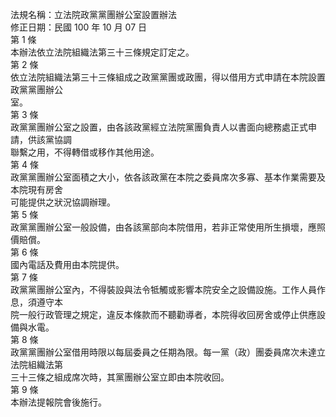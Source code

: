 法規名稱：立法院政黨黨團辦公室設置辦法  
修正日期：民國 100 年 10 月 07 日  
第 1 條  
本辦法依立法院組織法第三十三條規定訂定之。  
第 2 條  
依立法院組織法第三十三條組成之政黨黨團或政團，得以借用方式申請在本院設置政黨黨團辦公  
室。  
第 3 條  
政黨黨團辦公室之設置，由各該政黨經立法院黨團負責人以書面向總務處正式申請，供該黨協調  
聯繫之用，不得轉借或移作其他用途。  
第 4 條  
政黨黨團辦公室面積之大小，依各該政黨在本院之委員席次多寡、基本作業需要及本院現有房舍  
可能提供之狀況協調辦理。  
第 5 條  
政黨黨團辦公室一般設備，由各該黨部向本院借用，若非正常使用所生損壞，應照價賠償。  
第 6 條  
國內電話及費用由本院提供。  
第 7 條  
政黨黨團辦公室內，不得裝設與法令牴觸或影響本院安全之設備設施。工作人員作息，須遵守本  
院一般行政管理之規定，違反本條款而不聽勸導者，本院得收回房舍或停止供應設備與水電。  
第 8 條  
政黨黨團辦公室借用時限以每屆委員之任期為限。每一黨（政）團委員席次未達立法院組織法第  
三十三條之組成席次時，其黨團辦公室立即由本院收回。  
第 9 條  
本辦法提報院會後施行。  


